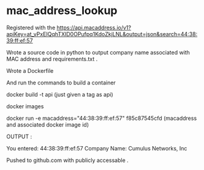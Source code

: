 # mac_address_lookup

Registered with the https://api.macaddress.io/v1?apiKey=at_vPxEIQqhTXID0OPufpq1KdoZkjLNL&output=json&search=44:38:39:ff:ef:57


Wrote a source code in python to output company name associated with MAC address and requirements.txt .

Wrote a Dockerfile

And run the commands to build a container

docker build -t api (just given a tag as api)

docker images

docker run -e macaddress="44:38:39:ff:ef:57" f85c87545cfd (macaddress and associated docker image id)

OUTPUT :

You entered: 44:38:39:ff:ef:57
Company Name: Cumulus Networks, Inc

Pushed to github.com with publicly accessable .
